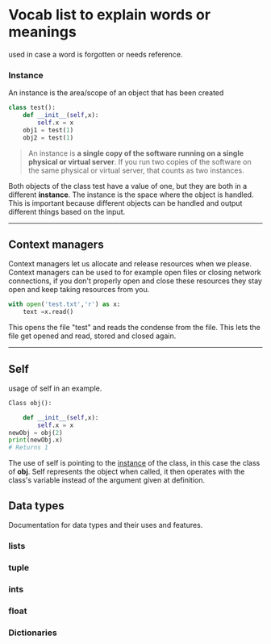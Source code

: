 # Vocab list to explain words or meanings
used in case a word is forgotten or needs reference.


### Instance
An instance is the area/scope of an object that has been created
```python
class test():
	def __init__(self,x):
		self.x = x
	obj1 = test(1)
	obj2 = test(1)
```
>An instance is **a single copy of the software running on a single physical or virtual server**. If you run two copies of the software on the same physical or virtual server, that counts as two instances.

Both objects of the class test have a value of one, but they are both in a different **instance**. The instance is the space where the object is handled. This is important because different objects can be handled and output different things based on the input. 
***
## Context managers  
Context managers let us allocate and release resources when we please. Context managers can be used to for example open files or closing network connections, if you don't properly open and close these resources they stay open and keep taking resources from you.
```python
with open('test.txt','r') as x:
	text =x.read()
```
This opens the file "test" and reads the condense from the file. This lets the file get opened and read, stored and closed again. 
***
## Self
usage of self in an example.
```python
Class obj():

	def __init__(self,x):
		self.x = x
newObj = obj(2)
print(newObj.x)
# Returns 1
```
The use of self is pointing to the [instance](concepts.md###Instance) of the class, in this case the class of **obj**. Self represents the object when called, it then operates with the class's variable instead of the argument given at definition.

## Data types
Documentation for data types and their uses and features.

### lists 

### tuple

### ints 

### float 

### Dictionaries 



